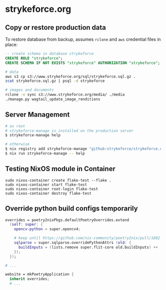 # strykeforce.org

## Copy or restore production data

To restore database from backup, assumes `rclone` and `aws` credential files in place:

```sql
-- create schema in database strykeforce
CREATE ROLE "strykeforce";
CREATE SCHEMA IF NOT EXISTS "strykeforce" AUTHORIZATION "strykeforce";
```

```sh
# data
aws s3 cp s3://www.strykeforce.org/sql/strykeforce.sql.gz .
zcat strykeforce.sql.gz | psql -d strykeforce

# images and documents
rclone -v sync s3://www.strykeforce.org/media/ ./media
./manage.py wagtail_update_image_renditions
```
## Server Management

```sh
# as root
# strykeforce-manage is installed on the production server
$ strykeforce-manage help

# otherwise
$ nix registry add strykeforce-manage "github:strykeforce/strykeforce.org"
$ nix run strykeforce-manage -- help
```


## Testing NixOS module in Container

```
sudo nixos-container create flake-test --flake .
sudo nixos-container start flake-test
sudo nixos-container root-login flake-test
sudo nixos-container destroy flake-test
```

## Override python build configs temporarily

```nix
overrides = poetry2nixPkgs.defaultPoetryOverrides.extend
  (self: super: {
    opencv-python = super.opencv4;

    # keep until https://github.com/nix-community/poetry2nix/pull/1602 merged
    sqlparse = super.sqlparse.overridePythonAttrs (old: {
      buildInputs = (lists.remove super.flit-core old.buildInputs) ++ [ super.hatchling ];
    });
  });

# ...

website = mkPoetryApplication {
  inherit overrides;
  # ...
```

